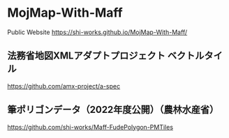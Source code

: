 # MojMap-With-Maff
Public Website
https://shi-works.github.io/MojMap-With-Maff/

## 法務省地図XMLアダプトプロジェクト ベクトルタイル
https://github.com/amx-project/a-spec

## 筆ポリゴンデータ（2022年度公開）（農林水産省）
https://github.com/shi-works/Maff-FudePolygon-PMTiles
